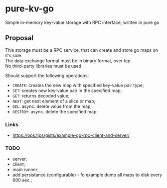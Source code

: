 # pure-kv-go  
Simple in-memory key-value storage with RPC interface, written in pure go  

## Proposal  
This storage must be a RPC service, that can create and store go maps on it's side.  
The data exchange format must be in binary format, over tcp.  
No third-party libraries must be used.  

Should support the following operations:  
 - `CREATE`: creates the new map with specified key-value pair type;  
 - `SET`: creates new key-value pair in the specified map;  
 - `GET`: returns decoded value;  
 - `NEXT`: get next element of a slice or map;  
 - `DEL`: async. delete value from the map;  
 - `DESTROY`: async. delete the specified map;  

### Links  
 - https://ops.tips/gists/example-go-rpc-client-and-server/  


### TODO  
 - server;  
 - client;  
 - main runner;  
 - add persistance (configurable) - fo example dump all maps to disk every 600 sec.;  
